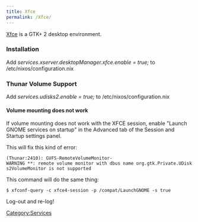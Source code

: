 ```yaml
---
title: Xfce
permalink: /Xfce/
---
```


[Xfce](http://www.xfce.org) is a GTK+ 2 desktop environment.

### Installation

Add *services.xserver.desktopManager.xfce.enable = true;* to /etc/nixos/configuration.nix

### Thunar Volume Support

Add *services.udisks2.enable = true;* to /etc/nixos/configuration.nix

#### Volume mounting does not work

If volume mounting does not work with the XFCE session, enable "Launch GNOME services on startup" in the Advanced tab of the Session and Startup settings panel.

This will fix this kind of error:

`(Thunar:2410): GVFS-RemoteVolumeMonitor-WARNING **: remote volume monitor with dbus name org.gtk.Private.UDisks2VolumeMonitor is not supported`

This command will do the same thing:

`$ xfconf-query -c xfce4-session -p /compat/LaunchGNOME -s true`

Log-out and re-log!

[Category:Services](/Category:Services "wikilink")